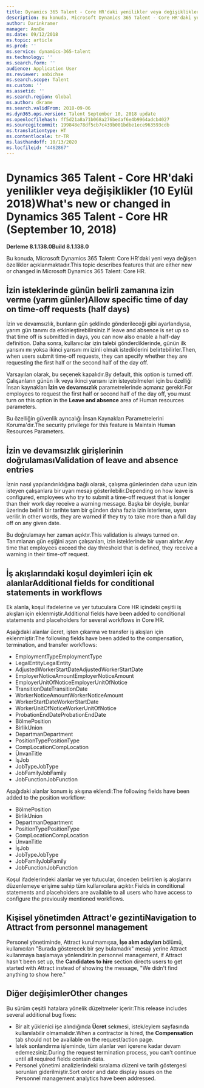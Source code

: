 ```yaml
---
title: Dynamics 365 Talent - Core HR'daki yenilikler veya değişiklikler (10 Eylül 2018)
description: Bu konuda, Microsoft Dynamics 365 Talent - Core HR'daki yeni veya değişen özellikler açıklanmaktadır.
author: Darinkramer
manager: AnnBe
ms.date: 09/12/2018
ms.topic: article
ms.prod: ''
ms.service: dynamics-365-talent
ms.technology: ''
ms.search.form: ''
audience: Application User
ms.reviewer: anbichse
ms.search.scope: Talent
ms.custom: ''
ms.assetid: ''
ms.search.region: Global
ms.author: dkrame
ms.search.validFrom: 2018-09-06
ms.dyn365.ops.version: Talent September 10, 2018 update
ms.openlocfilehash: ff5d21a8a71b068a276bedaf6e4b9964adcb4027
ms.sourcegitcommit: 199848e78df5cb7c439b001bdbe1ece963593cdb
ms.translationtype: HT
ms.contentlocale: tr-TR
ms.lasthandoff: 10/13/2020
ms.locfileid: "4462867"
---
```

# <a name="whats-new-or-changed-in-dynamics-365-talent---core-hr-september-10-2018"></a><span data-ttu-id="4f415-103">Dynamics 365 Talent - Core HR'daki yenilikler veya değişiklikler (10 Eylül 2018)</span><span class="sxs-lookup"><span data-stu-id="4f415-103">What's new or changed in Dynamics 365 Talent - Core HR (September 10, 2018)</span></span>

<span data-ttu-id="4f415-104">**Derleme 8.1.138.0**</span><span class="sxs-lookup"><span data-stu-id="4f415-104">**Build 8.1.138.0**</span></span>

<span data-ttu-id="4f415-105">Bu konuda, Microsoft Dynamics 365 Talent: Core HR'daki yeni veya değişen özellikler açıklanmaktadır.</span><span class="sxs-lookup"><span data-stu-id="4f415-105">This topic describes features that are either new or changed in Microsoft Dynamics 365 Talent: Core HR.</span></span>

## <a name="allow-specific-time-of-day-on-time-off-requests-half-days"></a><span data-ttu-id="4f415-106">İzin isteklerinde günün belirli zamanına izin verme (yarım günler)</span><span class="sxs-lookup"><span data-stu-id="4f415-106">Allow specific time of day on time-off requests (half days)</span></span>

<span data-ttu-id="4f415-107">İzin ve devamsızlık, bunların gün şeklinde gönderileceği gibi ayarlandıysa, yarım gün tanımı da etkinleştirebilirsiniz.</span><span class="sxs-lookup"><span data-stu-id="4f415-107">If leave and absence is set up so that time off is submitted in days, you can now also enable a half-day definition.</span></span> <span data-ttu-id="4f415-108">Daha sonra, kullanıcılar izin talebi gönderdiklerinde, günün ilk yarısını mı yoksa ikinci yarısını mı izinli olmak istediklerini belirtebilirler.</span><span class="sxs-lookup"><span data-stu-id="4f415-108">Then, when users submit time-off requests, they can specify whether they are requesting the first half or the second half of the day off.</span></span>

<span data-ttu-id="4f415-109">Varsayılan olarak, bu seçenek kapalıdır.</span><span class="sxs-lookup"><span data-stu-id="4f415-109">By default, this option is turned off.</span></span> <span data-ttu-id="4f415-110">Çalışanların günün ilk veya ikinci yarısını izin isteyebilmeleri için bu özelliği İnsan kaynakları **İzin ve devamsızlık** parametrelerinde açmanız gerekir.</span><span class="sxs-lookup"><span data-stu-id="4f415-110">For employees to request the first half or second half of the day off, you must turn on this option in the **Leave and absence** area of Human resources parameters.</span></span>

<span data-ttu-id="4f415-111">Bu özelliğin güvenlik ayrıcalığı İnsan Kaynakları Parametrelerini Koruma'dır.</span><span class="sxs-lookup"><span data-stu-id="4f415-111">The security privilege for this feature is Maintain Human Resources Parameters.</span></span>

## <a name="validation-of-leave-and-absence-entries"></a><span data-ttu-id="4f415-112">İzin ve devamsızlık girişlerinin doğrulaması</span><span class="sxs-lookup"><span data-stu-id="4f415-112">Validation of leave and absence entries</span></span>

<span data-ttu-id="4f415-113">İznin nasıl yapılandırıldığına bağlı olarak, çalışma günlerinden daha uzun izin isteyen çalışanlara bir uyarı mesajı gösterilebilir.</span><span class="sxs-lookup"><span data-stu-id="4f415-113">Depending on how leave is configured, employees who try to submit a time-off request that is longer than their work day receive a warning message.</span></span> <span data-ttu-id="4f415-114">Başka bir deyişle, bunlar üzerinde belirli bir tarihte tam bir günden daha fazla izin isterlerse, uyarı verilir.</span><span class="sxs-lookup"><span data-stu-id="4f415-114">In other words, they are warned if they try to take more than a full day off on any given date.</span></span>

<span data-ttu-id="4f415-115">Bu doğrulamayı her zaman açıktır.</span><span class="sxs-lookup"><span data-stu-id="4f415-115">This validation is always turned on.</span></span> <span data-ttu-id="4f415-116">Tanımlanan gün eşiğini aşan çalışanları, izin isteklerinde bir uyarı alırlar.</span><span class="sxs-lookup"><span data-stu-id="4f415-116">Any time that employees exceed the day threshold that is defined, they receive a warning in their time-off request.</span></span>

## <a name="additional-fields-for-conditional-statements-in-workflows"></a><span data-ttu-id="4f415-117">İş akışlarındaki koşul deyimleri için ek alanlar</span><span class="sxs-lookup"><span data-stu-id="4f415-117">Additional fields for conditional statements in workflows</span></span>

<span data-ttu-id="4f415-118">Ek alanla, koşul ifadelerine ve yer tutuculara Core HR içindeki çeşitli iş akışları için eklenmiştir.</span><span class="sxs-lookup"><span data-stu-id="4f415-118">Additional fields have been added to conditional statements and placeholders for several workflows in Core HR.</span></span>

<span data-ttu-id="4f415-119">Aşağıdaki alanlar ücret, işten çıkarma ve transfer iş akışları için eklenmiştir:</span><span class="sxs-lookup"><span data-stu-id="4f415-119">The following fields have been added to the compensation, termination, and transfer workflows:</span></span>

- <span data-ttu-id="4f415-120">EmploymentType</span><span class="sxs-lookup"><span data-stu-id="4f415-120">EmploymentType</span></span>
- <span data-ttu-id="4f415-121">LegalEntity</span><span class="sxs-lookup"><span data-stu-id="4f415-121">LegalEntity</span></span>
- <span data-ttu-id="4f415-122">AdjustedWorkerStartDate</span><span class="sxs-lookup"><span data-stu-id="4f415-122">AdjustedWorkerStartDate</span></span>
- <span data-ttu-id="4f415-123">EmployerNoticeAmount</span><span class="sxs-lookup"><span data-stu-id="4f415-123">EmployerNoticeAmount</span></span>
- <span data-ttu-id="4f415-124">EmployerUnitOfNotice</span><span class="sxs-lookup"><span data-stu-id="4f415-124">EmployerUnitOfNotice</span></span>
- <span data-ttu-id="4f415-125">TransitionDate</span><span class="sxs-lookup"><span data-stu-id="4f415-125">TransitionDate</span></span>
- <span data-ttu-id="4f415-126">WorkerNoticeAmount</span><span class="sxs-lookup"><span data-stu-id="4f415-126">WorkerNoticeAmount</span></span>
- <span data-ttu-id="4f415-127">WorkerStartDate</span><span class="sxs-lookup"><span data-stu-id="4f415-127">WorkerStartDate</span></span>
- <span data-ttu-id="4f415-128">WorkerUnitOfNotice</span><span class="sxs-lookup"><span data-stu-id="4f415-128">WorkerUnitOfNotice</span></span>
- <span data-ttu-id="4f415-129">ProbationEndDate</span><span class="sxs-lookup"><span data-stu-id="4f415-129">ProbationEndDate</span></span>
- <span data-ttu-id="4f415-130">Bölme</span><span class="sxs-lookup"><span data-stu-id="4f415-130">Position</span></span>
- <span data-ttu-id="4f415-131">Birlik</span><span class="sxs-lookup"><span data-stu-id="4f415-131">Union</span></span>
- <span data-ttu-id="4f415-132">Departman</span><span class="sxs-lookup"><span data-stu-id="4f415-132">Department</span></span>
- <span data-ttu-id="4f415-133">PositionType</span><span class="sxs-lookup"><span data-stu-id="4f415-133">PositionType</span></span>
- <span data-ttu-id="4f415-134">CompLocation</span><span class="sxs-lookup"><span data-stu-id="4f415-134">CompLocation</span></span>
- <span data-ttu-id="4f415-135">Ünvan</span><span class="sxs-lookup"><span data-stu-id="4f415-135">Title</span></span>
- <span data-ttu-id="4f415-136">İş</span><span class="sxs-lookup"><span data-stu-id="4f415-136">Job</span></span>
- <span data-ttu-id="4f415-137">JobType</span><span class="sxs-lookup"><span data-stu-id="4f415-137">JobType</span></span>
- <span data-ttu-id="4f415-138">JobFamily</span><span class="sxs-lookup"><span data-stu-id="4f415-138">JobFamily</span></span>
- <span data-ttu-id="4f415-139">JobFunction</span><span class="sxs-lookup"><span data-stu-id="4f415-139">JobFunction</span></span>

<span data-ttu-id="4f415-140">Aşağıdaki alanlar konum iş akışına eklendi:</span><span class="sxs-lookup"><span data-stu-id="4f415-140">The following fields have been added to the position workflow:</span></span>

- <span data-ttu-id="4f415-141">Bölme</span><span class="sxs-lookup"><span data-stu-id="4f415-141">Position</span></span>
- <span data-ttu-id="4f415-142">Birlik</span><span class="sxs-lookup"><span data-stu-id="4f415-142">Union</span></span>
- <span data-ttu-id="4f415-143">Departman</span><span class="sxs-lookup"><span data-stu-id="4f415-143">Department</span></span>
- <span data-ttu-id="4f415-144">PositionType</span><span class="sxs-lookup"><span data-stu-id="4f415-144">PositionType</span></span>
- <span data-ttu-id="4f415-145">CompLocation</span><span class="sxs-lookup"><span data-stu-id="4f415-145">CompLocation</span></span>
- <span data-ttu-id="4f415-146">Ünvan</span><span class="sxs-lookup"><span data-stu-id="4f415-146">Title</span></span>
- <span data-ttu-id="4f415-147">İş</span><span class="sxs-lookup"><span data-stu-id="4f415-147">Job</span></span>
- <span data-ttu-id="4f415-148">JobType</span><span class="sxs-lookup"><span data-stu-id="4f415-148">JobType</span></span>
- <span data-ttu-id="4f415-149">JobFamily</span><span class="sxs-lookup"><span data-stu-id="4f415-149">JobFamily</span></span>
- <span data-ttu-id="4f415-150">JobFunction</span><span class="sxs-lookup"><span data-stu-id="4f415-150">JobFunction</span></span>

<span data-ttu-id="4f415-151">Koşul ifadelerindeki alanlar ve yer tutucular, önceden belirtilen iş akışlarını düzenlemeye erişime sahip tüm kullanıcılara açıktır.</span><span class="sxs-lookup"><span data-stu-id="4f415-151">Fields in conditional statements and placeholders are available to all users who have access to configure the previously mentioned workflows.</span></span>

## <a name="navigation-to-attract-from-personnel-management"></a><span data-ttu-id="4f415-152">Kişisel yönetimden Attract'e gezinti</span><span class="sxs-lookup"><span data-stu-id="4f415-152">Navigation to Attract from personnel management</span></span>

<span data-ttu-id="4f415-153">Personel yönetiminde, Attract kurulmamışsa, **İşe alım adayları** bölümü, kullanıcıları "Burada gösterecek bir şey bulamadık" mesajı yerine Attract kullanmaya başlamaya yönlendirir.</span><span class="sxs-lookup"><span data-stu-id="4f415-153">In personnel management, if Attract hasn't been set up, the **Candidates to hire** section directs users to get started with Attract instead of showing the message, "We didn't find anything to show here."</span></span>

## <a name="other-changes"></a><span data-ttu-id="4f415-154">Diğer değişimler</span><span class="sxs-lookup"><span data-stu-id="4f415-154">Other changes</span></span>

<span data-ttu-id="4f415-155">Bu sürüm çeşitli hatalara yönelik düzeltmeler içerir:</span><span class="sxs-lookup"><span data-stu-id="4f415-155">This release includes several additional bug fixes:</span></span>

- <span data-ttu-id="4f415-156">Bir alt yüklenici işe alındığında **Ücret** sekmesi, istek/eylem sayfasında kullanılabilir olmamalıdır.</span><span class="sxs-lookup"><span data-stu-id="4f415-156">When a contractor is hired, the **Compensation** tab should not be available on the request/action page.</span></span>
- <span data-ttu-id="4f415-157">İstek sonlandırma işleminde, tüm alanlar veri içerene kadar devam edemezsiniz.</span><span class="sxs-lookup"><span data-stu-id="4f415-157">During the request termination process, you can't continue until all required fields contain data.</span></span>
- <span data-ttu-id="4f415-158">Personel yönetimi analizlerindeki sıralama düzeni ve tarih göstergesi sorunları giderilmiştir.</span><span class="sxs-lookup"><span data-stu-id="4f415-158">Sort order and date display issues on the Personnel management analytics have been addressed.</span></span>
